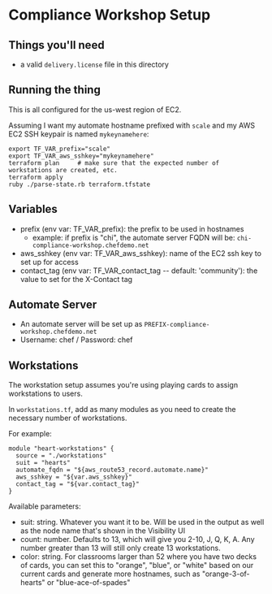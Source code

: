 # Compliance Workshop Setup

## Things you'll need

 * a valid `delivery.license` file in this directory

## Running the thing

This is all configured for the us-west region of EC2.

Assuming I want my automate hostname prefixed with `scale` and my AWS EC2 SSH keypair is named `mykeynamehere`:

```
export TF_VAR_prefix="scale"
export TF_VAR_aws_sshkey="mykeynamehere"
terraform plan     # make sure that the expected number of workstations are created, etc.
terraform apply
ruby ./parse-state.rb terraform.tfstate
```

## Variables

 * prefix (env var: TF_VAR_prefix): the prefix to be used in hostnames
    * example: if prefix is "chi", the automate server FQDN will be: `chi-compliance-workshop.chefdemo.net`
 * aws_sshkey (env var: TF_VAR_aws_sshkey): name of the EC2 ssh key to set up for access
 * contact_tag (env var: TF_VAR_contact_tag -- default: 'community'): the value to set for the X-Contact tag

## Automate Server

 * An automate server will be set up as `PREFIX-compliance-workshop.chefdemo.net`
 * Username: chef / Password: chef

## Workstations

The workstation setup assumes you're using playing cards to assign workstations to users.

In `workstations.tf`, add as many modules as you need to create the necessary number of workstations.

For example:

```
module "heart-workstations" {
  source = "./workstations"
  suit = "hearts"
  automate_fqdn = "${aws_route53_record.automate.name}"
  aws_sshkey = "${var.aws_sshkey}"
  contact_tag = "${var.contact_tag}"
}
```

Available parameters:

 * suit: string. Whatever you want it to be. Will be used in the output as well as the node name that's shown in the Visibility UI
 * count: number. Defaults to 13, which will give you 2-10, J, Q, K, A. Any number greater than 13 will still only create 13 workstations.
 * color: string. For classrooms larger than 52 where you have two decks of cards, you can set this to "orange", "blue", or "white" based on our current cards and generate more hostnames, such as "orange-3-of-hearts" or "blue-ace-of-spades"

